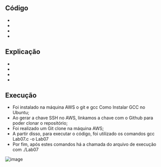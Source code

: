 ## Código
-
-
-
-

## Explicação 
-
-
-
-

## Execução
- Foi instalado na máquina AWS o git e gcc Como Instalar GCC no Ubuntu;
- Ao gerar a chave SSH no AWS, linkamos a chave com o Github para poder clonar o repositório;
- Foi realizado um Git clone na máquina AWS;
- A partir disso, para executar o código, foi utilizado os comandos gcc Lab07.c -o Lab07
- Por fim, após estes comandos há a chamada do arquivo de execução com ./Lab07

![image](https://user-images.githubusercontent.com/80297158/198748140-f76193b2-9dce-4838-8f08-2a634c47fd79.png)
